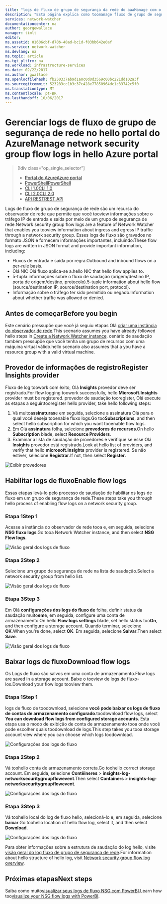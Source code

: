 ```yaml
---
title: "logs de fluxo de grupo de segurança da rede do aaaManage com o observador de rede do Azure | Microsoft Docs"
description: "Esta página explica como toomanage fluxo de grupo de segurança de rede se registra no Inspetor de rede do Azure"
services: network-watcher
documentationcenter: na
author: georgewallace
manager: timlt
editor: 
ms.assetid: 01606cbf-d70b-40ad-bc1d-f03bb642e0af
ms.service: network-watcher
ms.devlang: na
ms.topic: article
ms.tgt_pltfrm: na
ms.workload: infrastructure-services
ms.date: 02/22/2017
ms.author: gwallace
ms.openlocfilehash: fb250337ab9d1a0c0d0d3569c00bc221dd102a3f
ms.sourcegitcommit: 523283cc1b3c37c428e77850964dc1c33742c5f0
ms.translationtype: MT
ms.contentlocale: pt-BR
ms.lasthandoff: 10/06/2017
---
```

# <a name="manage-network-security-group-flow-logs-in-hello-azure-portal"></a><span data-ttu-id="afce8-103">Gerenciar logs de fluxo de grupo de segurança de rede no hello portal do Azure</span><span class="sxs-lookup"><span data-stu-id="afce8-103">Manage network security group flow logs in hello Azure portal</span></span>

> [!div class="op_single_selector"]
> - [<span data-ttu-id="afce8-104">Portal do Azure</span><span class="sxs-lookup"><span data-stu-id="afce8-104">Azure portal</span></span>](network-watcher-nsg-flow-logging-portal.md)
> - [<span data-ttu-id="afce8-105">PowerShell</span><span class="sxs-lookup"><span data-stu-id="afce8-105">PowerShell</span></span>](network-watcher-nsg-flow-logging-powershell.md)
> - [<span data-ttu-id="afce8-106">CLI 1.0</span><span class="sxs-lookup"><span data-stu-id="afce8-106">CLI 1.0</span></span>](network-watcher-nsg-flow-logging-cli-nodejs.md)
> - [<span data-ttu-id="afce8-107">CLI 2.0</span><span class="sxs-lookup"><span data-stu-id="afce8-107">CLI 2.0</span></span>](network-watcher-nsg-flow-logging-cli.md)
> - [<span data-ttu-id="afce8-108">API REST</span><span class="sxs-lookup"><span data-stu-id="afce8-108">REST API</span></span>](network-watcher-nsg-flow-logging-rest.md)

<span data-ttu-id="afce8-109">Logs de fluxo de grupo de segurança de rede são um recurso do observador de rede que permite que você tooview informações sobre o tráfego IP de entrada e saída por meio de um grupo de segurança de rede.</span><span class="sxs-lookup"><span data-stu-id="afce8-109">Network security group flow logs are a feature of Network Watcher that enables you tooview information about ingress and egress IP traffic through a network security group.</span></span> <span data-ttu-id="afce8-110">Esses logs de fluxo são gravados no formato JSON e fornecem informações importantes, incluindo:</span><span class="sxs-lookup"><span data-stu-id="afce8-110">These flow logs are written in JSON format and provide important information, including:</span></span> 

- <span data-ttu-id="afce8-111">Fluxos de entrada e saída por regra.</span><span class="sxs-lookup"><span data-stu-id="afce8-111">Outbound and inbound flows on a per-rule basis.</span></span>
- <span data-ttu-id="afce8-112">Olá NIC Olá fluxo aplica-se a.</span><span class="sxs-lookup"><span data-stu-id="afce8-112">hello NIC that hello flow applies to.</span></span>
- <span data-ttu-id="afce8-113">5-tupla informações sobre o fluxo de saudação (origem/destino IP, porta de origem/destino, protocolo).</span><span class="sxs-lookup"><span data-stu-id="afce8-113">5-tuple information about hello flow (source/destination IP, source/destination port, protocol).</span></span>
- <span data-ttu-id="afce8-114">Informação sobre o tráfego ter sido permitido ou negado.</span><span class="sxs-lookup"><span data-stu-id="afce8-114">Information about whether traffic was allowed or denied.</span></span>

## <a name="before-you-begin"></a><span data-ttu-id="afce8-115">Antes de começar</span><span class="sxs-lookup"><span data-stu-id="afce8-115">Before you begin</span></span>

<span data-ttu-id="afce8-116">Este cenário pressupõe que você já seguiu etapas Olá [criar uma instância do observador de rede](network-watcher-create.md).</span><span class="sxs-lookup"><span data-stu-id="afce8-116">This scenario assumes you have already followed hello steps in [Create a Network Watcher instance](network-watcher-create.md).</span></span> <span data-ttu-id="afce8-117">cenário de saudação também pressupõe que você tenha um grupo de recursos com uma máquina virtual válido.</span><span class="sxs-lookup"><span data-stu-id="afce8-117">hello scenario also assumes that a you have a resource group with a valid virtual machine.</span></span>

## <a name="register-insights-provider"></a><span data-ttu-id="afce8-118">Provedor de informações de registro</span><span class="sxs-lookup"><span data-stu-id="afce8-118">Register Insights provider</span></span>

<span data-ttu-id="afce8-119">Fluxo de log toowork com êxito, Olá **Insights** provedor deve ser registrado.</span><span class="sxs-lookup"><span data-stu-id="afce8-119">For flow logging toowork successfully, hello **Microsoft.Insights** provider must be registered.</span></span> <span data-ttu-id="afce8-120">provedor de saudação tooregister, Olá execute as etapas a seguir:</span><span class="sxs-lookup"><span data-stu-id="afce8-120">tooregister hello provider, take hello following steps:</span></span> 

1. <span data-ttu-id="afce8-121">Vá muito**assinaturas**e em seguida, selecione a assinatura Olá para o qual você deseja tooenable fluxo logs.</span><span class="sxs-lookup"><span data-stu-id="afce8-121">Go too**Subscriptions**, and then select hello subscription for which you want tooenable flow logs.</span></span> 
2. <span data-ttu-id="afce8-122">Em Olá **assinatura** folha, selecione **provedores de recursos**.</span><span class="sxs-lookup"><span data-stu-id="afce8-122">On hello **Subscription** blade, select **Resource Providers**.</span></span> 
3. <span data-ttu-id="afce8-123">Examinar a lista de saudação de provedores e verifique se esse Olá **Insights** provedor está registrado.</span><span class="sxs-lookup"><span data-stu-id="afce8-123">Look at hello list of providers, and verify that hello **microsoft.insights** provider is registered.</span></span> <span data-ttu-id="afce8-124">Se não estiver, selecione **Registrar**.</span><span class="sxs-lookup"><span data-stu-id="afce8-124">If not, then select **Register**.</span></span>

![Exibir provedores][providers]

## <a name="enable-flow-logs"></a><span data-ttu-id="afce8-126">Habilitar logs de fluxo</span><span class="sxs-lookup"><span data-stu-id="afce8-126">Enable flow logs</span></span>

<span data-ttu-id="afce8-127">Essas etapas levá-lo pelo processo de saudação de habilitar os logs de fluxo em um grupo de segurança de rede.</span><span class="sxs-lookup"><span data-stu-id="afce8-127">These steps take you through hello process of enabling flow logs on a network security group.</span></span>

### <a name="step-1"></a><span data-ttu-id="afce8-128">Etapa 1</span><span class="sxs-lookup"><span data-stu-id="afce8-128">Step 1</span></span>

<span data-ttu-id="afce8-129">Acesse a instância do observador de rede tooa e, em seguida, selecione **NSG fluxo logs**.</span><span class="sxs-lookup"><span data-stu-id="afce8-129">Go tooa Network Watcher instance, and then select **NSG Flow logs**.</span></span>

![Visão geral dos logs de fluxo][1]

### <a name="step-2"></a><span data-ttu-id="afce8-131">Etapa 2</span><span class="sxs-lookup"><span data-stu-id="afce8-131">Step 2</span></span>

<span data-ttu-id="afce8-132">Selecione um grupo de segurança de rede na lista de saudação.</span><span class="sxs-lookup"><span data-stu-id="afce8-132">Select a network security group from hello list.</span></span>

![Visão geral dos logs de fluxo][2]

### <a name="step-3"></a><span data-ttu-id="afce8-134">Etapa 3</span><span class="sxs-lookup"><span data-stu-id="afce8-134">Step 3</span></span> 

<span data-ttu-id="afce8-135">Em Olá **configurações dos logs do fluxo de** folha, definir status da saudação muito**em**e, em seguida, configure uma conta de armazenamento.</span><span class="sxs-lookup"><span data-stu-id="afce8-135">On hello **Flow logs settings** blade, set hello status too**On**, and then configure a storage account.</span></span>  <span data-ttu-id="afce8-136">Quando terminar, selecione **OK**.</span><span class="sxs-lookup"><span data-stu-id="afce8-136">When you're done, select **OK**.</span></span> <span data-ttu-id="afce8-137">Em seguida, selecione **Salvar**.</span><span class="sxs-lookup"><span data-stu-id="afce8-137">Then select **Save**.</span></span>

![Visão geral dos logs de fluxo][3]

## <a name="download-flow-logs"></a><span data-ttu-id="afce8-139">Baixar logs de fluxo</span><span class="sxs-lookup"><span data-stu-id="afce8-139">Download flow logs</span></span>

<span data-ttu-id="afce8-140">Os Logs de fluxo são salvos em uma conta de armazenamento.</span><span class="sxs-lookup"><span data-stu-id="afce8-140">Flow logs are saved in a storage account.</span></span> <span data-ttu-id="afce8-141">Baixe o tooview de logs de fluxo-los.</span><span class="sxs-lookup"><span data-stu-id="afce8-141">Download your flow logs tooview them.</span></span>

### <a name="step-1"></a><span data-ttu-id="afce8-142">Etapa 1</span><span class="sxs-lookup"><span data-stu-id="afce8-142">Step 1</span></span>

<span data-ttu-id="afce8-143">logs de fluxo de toodownload, selecione **você pode baixar os logs de fluxo de contas de armazenamento configurado**.</span><span class="sxs-lookup"><span data-stu-id="afce8-143">toodownload flow logs, select **You can download flow logs from configured storage accounts**.</span></span> <span data-ttu-id="afce8-144">Esta etapa usa o modo de exibição de conta de armazenamento tooa onde você pode escolher quais toodownload de logs.</span><span class="sxs-lookup"><span data-stu-id="afce8-144">This step takes you tooa storage account view where you can choose which logs toodownload.</span></span>

![Configurações dos logs do fluxo][4]

### <a name="step-2"></a><span data-ttu-id="afce8-146">Etapa 2</span><span class="sxs-lookup"><span data-stu-id="afce8-146">Step 2</span></span>

<span data-ttu-id="afce8-147">Vá toohello conta de armazenamento correta.</span><span class="sxs-lookup"><span data-stu-id="afce8-147">Go toohello correct storage account.</span></span> <span data-ttu-id="afce8-148">Em seguida, selecione **Contêineres** > **insights-log-networksecuritygroupflowevent**.</span><span class="sxs-lookup"><span data-stu-id="afce8-148">Then select **Containers** > **insights-log-networksecuritygroupflowevent**.</span></span>

![Configurações dos logs do fluxo][5]

### <a name="step-3"></a><span data-ttu-id="afce8-150">Etapa 3</span><span class="sxs-lookup"><span data-stu-id="afce8-150">Step 3</span></span>

<span data-ttu-id="afce8-151">Vá toohello local do log de fluxo hello, selecioná-lo e, em seguida, selecione **baixar**.</span><span class="sxs-lookup"><span data-stu-id="afce8-151">Go toohello location of hello flow log, select it, and then select **Download**.</span></span>

![Configurações dos logs do fluxo][6]

<span data-ttu-id="afce8-153">Para obter informações sobre a estrutura de saudação do log hello, visite [visão geral do log fluxo de grupo de segurança de rede](network-watcher-nsg-flow-logging-overview.md).</span><span class="sxs-lookup"><span data-stu-id="afce8-153">For information about hello structure of hello log, visit [Network security group flow log overview](network-watcher-nsg-flow-logging-overview.md).</span></span>

## <a name="next-steps"></a><span data-ttu-id="afce8-154">Próximas etapas</span><span class="sxs-lookup"><span data-stu-id="afce8-154">Next steps</span></span>

<span data-ttu-id="afce8-155">Saiba como muito[visualizar seus logs de fluxo NSG com PowerBI](network-watcher-visualize-nsg-flow-logs-power-bi.md).</span><span class="sxs-lookup"><span data-stu-id="afce8-155">Learn how too[visualize your NSG flow logs with PowerBI](network-watcher-visualize-nsg-flow-logs-power-bi.md).</span></span>

<!-- Image references -->
[1]: ./media/network-watcher-nsg-flow-logging-portal/figure1.png
[2]: ./media/network-watcher-nsg-flow-logging-portal/figure2.png
[3]: ./media/network-watcher-nsg-flow-logging-portal/figure3.png
[4]: ./media/network-watcher-nsg-flow-logging-portal/figure4.png
[5]: ./media/network-watcher-nsg-flow-logging-portal/figure5.png
[6]: ./media/network-watcher-nsg-flow-logging-portal/figure6.png
[providers]: ./media/network-watcher-nsg-flow-logging-portal/providers.png
